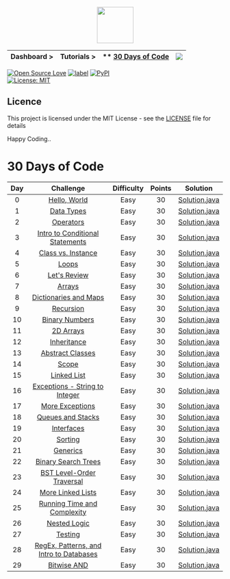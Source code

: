 
<p align="center">
<img height=85 src="https://github.com/Jignesh-81726/HackerRank--Solutions--Tutorials/blob/master/Images/HackerRank-Logo.png"><br>
</p>


|Dashboard > |Tutorials > | ** [30 Days of Code](#30-days-of-code)| <img src="https://github.com/Jignesh-81726/HackerRank--Solutions--Tutorials/blob/master/Images/30-days-of-code.png">|
|------------|------------|--------------------------------|---------------|

[![Open Source Love](https://badges.frapsoft.com/os/v2/open-source.svg?v=103)](https://github.com/ellerbrock/open-source-badges/)
[![label](https://img.shields.io/github/issues-raw/badges/shields/website.svg)]()
[![PyPI](https://img.shields.io/pypi/status/Django.svg)]()  
[![License: MIT](https://img.shields.io/badge/License-MIT-yellow.svg)](https://opensource.org/licenses/MIT)



## Licence

This project is licensed under the MIT License - see the [LICENSE](../master/LICENSE) file for details<br />

Happy Coding..


# 30 Days of Code
| Day |                                                Challenge                                                | Difficulty | Points |                                                                                   Solution                                                                                  |
|:---:|:-------------------------------------------------------------------------------------------------------:|:----------:|:------:|:---------------------------------------------------------------------------------------------------------------------------------------------------------------------------:|
|  0  | [Hello, World](https://www.hackerrank.com/challenges/30-hello-world)                                    |     Easy   |   30   | [Solution.java](https://github.com/Jignesh-81726/HackerRank--Solutions--TUTORIALS/blob/master/30%20Days%20of%20Code/Day%2000%20-%20Hello%2C%20World/Solution.java)                       |
|  1  | [Data Types](https://www.hackerrank.com/challenges/30-data-types)                                       |     Easy   |   30   | [Solution.java](https://github.com/Jignesh-81726/HackerRank--Solutions--TUTORIALS/blob/master/30%20Days%20of%20Code/Day%2001%20-%20Data%20Types/Solution.java)                           |
|  2  | [Operators](https://www.hackerrank.com/challenges/30-operators)                                         |     Easy   |   30   | [Solution.java](https://github.com/Jignesh-81726/HackerRank--Solutions--TUTORIALS/blob/master/30%20Days%20of%20Code/Day%2002%20-%20Operators/Solution.java)                              |
|  3  | [Intro to Conditional Statements](https://www.hackerrank.com/challenges/30-conditional-statements)      |     Easy   |   30   | [Solution.java](https://github.com/Jignesh-81726/HackerRank--Solutions--TUTORIALS/blob/master/30%20Days%20of%20Code/Day%2003%20-%20Intro%20to%20Conditional%20Statements/Solution.java)  |
|  4  | [Class vs. Instance](https://www.hackerrank.com/challenges/30-class-vs-instance)                        |     Easy   |   30   | [Solution.java](https://github.com/Jignesh-81726/HackerRank--Solutions--TUTORIALS/blob/master/30%20Days%20of%20Code/Day%2004%20-%20Class%20vs.%20Instance/Solution.java)                 |
|  5  | [Loops](https://www.hackerrank.com/challenges/30-loops)                                                 |     Easy   |   30   | [Solution.java](https://github.com/Jignesh-81726/HackerRank--Solutions--TUTORIALS/blob/master/30%20Days%20of%20Code/Day%2005%20-%20Loops/Solution.java)                                  |
|  6  | [Let's Review](https://www.hackerrank.com/challenges/30-review-loop)                                    |     Easy   |   30   | [Solution.java](https://github.com/Jignesh-81726/HackerRank--Solutions--TUTORIALS/blob/master/30%20Days%20of%20Code/Day%2006%20-%20Let's%20Review/Solution.java)                         |
|  7  | [Arrays](https://www.hackerrank.com/challenges/30-arrays)                                               |     Easy   |   30   | [Solution.java](https://github.com/Jignesh-81726/HackerRank--Solutions--TUTORIALS/blob/master/30%20Days%20of%20Code/Day%2007%20-%20Arrays/Solution.java)                                 |
|  8  | [Dictionaries and Maps](https://www.hackerrank.com/challenges/30-dictionaries-and-maps)                 |     Easy   |   30   | [Solution.java](https://github.com/Jignesh-81726/HackerRank--Solutions--TUTORIALS/blob/master/30%20Days%20of%20Code/Day%2008%20-%20Dictionaries%20and%20Maps/Solution.java)              |
|  9  | [Recursion](https://www.hackerrank.com/challenges/30-recursion)                                         |     Easy   |   30   | [Solution.java](https://github.com/Jignesh-81726/HackerRank--Solutions--TUTORIALS/blob/master/30%20Days%20of%20Code/Day%2009%20-%20Recursion/Solution.java)                              |
|  10 | [Binary Numbers](https://www.hackerrank.com/challenges/30-binary-numbers)                               |     Easy   |   30   | [Solution.java](https://github.com/Jignesh-81726/HackerRank--Solutions--TUTORIALS/blob/master/30%20Days%20of%20Code/Day%2010%20-%20Binary%20Numbers/Solution.java)                       |
|  11 | [2D Arrays](https://www.hackerrank.com/challenges/30-2d-arrays)                                         |     Easy   |   30   | [Solution.java](https://github.com/Jignesh-81726/HackerRank--Solutions--TUTORIALS/blob/master/30%20Days%20of%20Code/Day%2011%20-%202D%20Arrays/Solution.java)                            |
|  12 | [Inheritance](https://www.hackerrank.com/challenges/30-inheritance)                                     |     Easy   |   30   | [Solution.java](https://github.com/Jignesh-81726/HackerRank--Solutions--TUTORIALS/blob/master/30%20Days%20of%20Code/Day%2012%20-%20Inheritance/Solution.java)                            |
|  13 | [Abstract Classes](https://www.hackerrank.com/challenges/30-abstract-classes)                           |     Easy   |   30   | [Solution.java](https://github.com/Jignesh-81726/HackerRank--Solutions--TUTORIALS/blob/master/30%20Days%20of%20Code/Day%2013%20-%20Abstract%20Classes/Solution.java)                     |
|  14 | [Scope](https://www.hackerrank.com/challenges/30-scope)                                                 |     Easy   |   30   | [Solution.java](https://github.com/Jignesh-81726/HackerRank--Solutions--TUTORIALS/blob/master/30%20Days%20of%20Code/Day%2014%20-%20Scope/Solution.java)                                  |
|  15 | [Linked List](https://www.hackerrank.com/challenges/30-linked-list)                                     |     Easy   |   30   | [Solution.java](https://github.com/Jignesh-81726/HackerRank--Solutions--TUTORIALS/blob/master/30%20Days%20of%20Code/Day%2015%20-%20Linked%20List/Solution.java)                          |
|  16 | [Exceptions - String to Integer](https://www.hackerrank.com/challenges/30-exceptions-string-to-integer) |     Easy   |   30   | [Solution.java](https://github.com/Jignesh-81726/HackerRank--Solutions--TUTORIALS/blob/master/30%20Days%20of%20Code/Day%2016%20-%20Exceptions%20-%20String%20to%20Integer/Solution.java) |
|  17 | [More Exceptions](https://www.hackerrank.com/challenges/30-more-exceptions)                             |     Easy   |   30   | [Solution.java](https://github.com/Jignesh-81726/HackerRank--Solutions--TUTORIALS/blob/master/30%20Days%20of%20Code/Day%2017%20-%20More%20Exceptions/Solution.java)                      |
|  18 | [Queues and Stacks](https://www.hackerrank.com/challenges/30-queues-stacks)                             |     Easy   |   30   | [Solution.java](https://github.com/Jignesh-81726/HackerRank--Solutions--TUTORIALS/blob/master/30%20Days%20of%20Code/Day%2018%20-%20Queues%20and%20Stacks/Solution.java)                  |
|  19 | [Interfaces](https://www.hackerrank.com/challenges/30-interfaces)                                       |     Easy   |   30   | [Solution.java](https://github.com/Jignesh-81726/HackerRank--Solutions--TUTORIALS/blob/master/30%20Days%20of%20Code/Day%2019%20-%20Interfaces/Solution.java)                             |
|  20 | [Sorting](https://www.hackerrank.com/challenges/30-sorting)                                             |     Easy   |   30   | [Solution.java](https://github.com/Jignesh-81726/HackerRank--Solutions--TUTORIALS/blob/master/30%20Days%20of%20Code/Day%2020%20-%20Sorting/Solution.java)                                |
|  21 | [Generics](https://www.hackerrank.com/challenges/30-generics)                                           |     Easy   |   30   | [Solution.java](https://github.com/Jignesh-81726/HackerRank--Solutions--TUTORIALS/blob/master/30%20Days%20of%20Code/Day%2021%20-%20Generics/Solution.java)                               |
|  22 | [Binary Search Trees](https://www.hackerrank.com/challenges/30-binary-search-trees)                     |     Easy   |   30   | [Solution.java](https://github.com/Jignesh-81726/HackerRank--Solutions--TUTORIALS/blob/master/30%20Days%20of%20Code/Day%2022%20-%20Binary%20Search%20Trees/Solution.java)                |
|  23 | [BST Level-Order Traversal](https://www.hackerrank.com/challenges/30-binary-trees)                      |     Easy   |   30   | [Solution.java](https://github.com/Jignesh-81726/HackerRank--Solutions--TUTORIALS/blob/master/30%20Days%20of%20Code/Day%2023%20-%20BST%20Level-Order%20Traversal/Solution.java)          |
|  24 | [More Linked Lists](https://www.hackerrank.com/challenges/30-linked-list-deletion)                      |     Easy   |   30   | [Solution.java](https://github.com/Jignesh-81726/HackerRank--Solutions--TUTORIALS/blob/master/30%20Days%20of%20Code/Day%2024%20-%20More%20Linked%20Lists/Solution.java)                  |
|  25 | [Running Time and Complexity](https://www.hackerrank.com/challenges/30-running-time-and-complexity)     |     Easy   |   30   | [Solution.java](https://github.com/Jignesh-81726/HackerRank--Solutions--TUTORIALS/blob/master/30%20Days%20of%20Code/Day%2025%20-%20Running%20Time%20and%20Complexity/Solution.java)      |
|  26 | [Nested Logic](https://www.hackerrank.com/challenges/30-nested-logic)                                   |     Easy   |   30   | [Solution.java](https://github.com/Jignesh-81726/HackerRank--Solutions--TUTORIALS/blob/master/30%20Days%20of%20Code/Day%2026%20-%20Nested%20Logic/Solution.java)                         |
|  27 | [Testing](https://www.hackerrank.com/challenges/30-testing)                                             |     Easy   |   30   | [Solution.java](https://github.com/Jignesh-81726/HackerRank--Solutions--TUTORIALS/blob/master/30%20Days%20of%20Code/Day%2027%20-%20Testing/Solution.java)                                |
|  28 | [RegEx, Patterns, and Intro to Databases](https://www.hackerrank.com/challenges/30-regex-patterns)      |     Easy   |   30   | [Solution.java](https://github.com/Jignesh-81726/HackerRank--Solutions--TUTORIALS/blob/master/30%20Days%20of%20Code/Day%2028%20-%20RegEx%2C%20Patterns%2C%20and%20Intro%20to%20Databases/Solution.java)                                |
|  29 | [Bitwise AND](https://www.hackerrank.com/challenges/330-bitwise-and)                                    |     Easy   |   30   | [Solution.java](https://github.com/Jignesh-81726/HackerRank--Solutions--TUTORIALS/blob/master/30%20Days%20of%20Code/Day%2029%20-%20Bitwise%20AND/Solution.java)                                |


